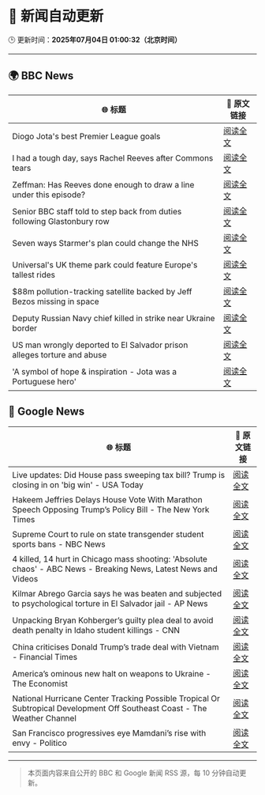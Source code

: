 # 🧠 新闻自动更新

🕒 更新时间：**2025年07月04日 01:00:32（北京时间）**

---

## 🌍 BBC News

| 🌐 标题 | 🔗 原文链接 |
|--------|-------------|
| Diogo Jota's best Premier League goals | [阅读全文](https://www.bbc.com/sport/football/videos/ckg3jglxyzpo) |
| I had a tough day, says Rachel Reeves after Commons tears | [阅读全文](https://www.bbc.com/news/articles/ce8z3lgkd8eo) |
| Zeffman: Has Reeves done enough to draw a line under this episode? | [阅读全文](https://www.bbc.com/news/articles/cpd1jw1d645o) |
| Senior BBC staff told to step back from duties following Glastonbury row | [阅读全文](https://www.bbc.com/news/articles/czjkmlj1348o) |
| Seven ways Starmer's plan could change the NHS | [阅读全文](https://www.bbc.com/news/articles/cjd2y7dkjpxo) |
| Universal's UK theme park could feature Europe's tallest rides | [阅读全文](https://www.bbc.com/news/articles/c5yplvrvx0vo) |
| $88m pollution-tracking satellite backed by Jeff Bezos missing in space | [阅读全文](https://www.bbc.com/news/articles/clynre7leyjo) |
| Deputy Russian Navy chief killed in strike near Ukraine border | [阅读全文](https://www.bbc.com/news/articles/cz7l1zd8e8ro) |
| US man wrongly deported to El Salvador prison alleges torture and abuse | [阅读全文](https://www.bbc.com/news/articles/cgq7nxkpkp4o) |
| 'A symbol of hope & inspiration - Jota was a Portuguese hero' | [阅读全文](https://www.bbc.com/sport/football/articles/cd97j3y047po) |

## 📰 Google News

| 🌐 标题 | 🔗 原文链接 |
|--------|-------------|
| Live updates: Did House pass sweeping tax bill? Trump is closing in on 'big win' - USA Today | [阅读全文](https://news.google.com/rss/articles/CBMiqwFBVV95cUxNM0FHTm1vcXhKazlZb19ZalRUZ2drd2N3YVlpZ1V6N0YzeFNEQ19kOUJxN0p2Q3hOOFZoRUdkcDZRd0RQV3pNbEIzYWxwY2NZU3p3Zm5YMDJfY0NsYnFiUmpfOGpmRmVrcXA3Ym1LbmctdTAtVVdNdGlWVWZ0ek1TeEdLUFNRNVJJRGhNd2FpNzB5N2U5cWE4OW1TblpsNUJ0YlYwWGpHaF9GOEE?oc=5) |
| Hakeem Jeffries Delays House Vote With Marathon Speech Opposing Trump’s Policy Bill - The New York Times | [阅读全文](https://news.google.com/rss/articles/CBMipwFBVV95cUxQOUExVmJRdVF1ajFBN3pSTTNxVVA5M0dCOG1CVUpPNS1tTmFTYVhPb3hrclAxZ25fY3hFZlBueTNwZDFfd0RJdUw1OC1MWDhjQmFBb0h3RkVNOVdwMHpGTmJzT1FtcFd6Sk5nV05XU2J3MmRhWTktYVZFc1dzVU50QkhOYy11Wl9KZ3N1ekF4V080UERralFScmFOS1VFRElvcVBKVXM0aw?oc=5) |
| Supreme Court to rule on state transgender student sports bans - NBC News | [阅读全文](https://news.google.com/rss/articles/CBMitAFBVV95cUxOdHNyMjZoTEFVMlVKLXJac193cU9RSjZIN04ydmlBRW5oTHdrNW9FSVFRVmlSVjUzeFdOd0RnLTlKWVNCMzBfUW54OGh0cTctZ3l1M2VrOGRpaER5T0xkNWpMdy05QVBNbWRob3ItNmNwQ3lRZTl2aDR0UGxFdE9xUkNfQVFVZ09zT3FLNk5fTmhLZkt4M2syOXBucDBEWlpSYUtuZG5aUEFtdkhLNDI5R1dCZzQ?oc=5) |
| 4 killed, 14 hurt in Chicago mass shooting: 'Absolute chaos' - ABC News - Breaking News, Latest News and Videos | [阅读全文](https://news.google.com/rss/articles/CBMilgFBVV95cUxOUEQxeWlLV2FiOXNaUjJLbU5IME0taGRxejFNUzgxZEdqU01PTG81OUNKSDFQenQ4Y1ZuN1M5ZTJPWVNNWlplU1VUTl9LWEpaRE9yQ0RFeE1YNHF1MFctV1l4dnZMbnZ5SUd2SFU2X0kwZlFENFE4TkpBS1BRNFFOeUI1bVdBY2Y3VEVxZE1tMF9lWGp5bmfSAZsBQVVfeXFMUFJpRmpsQXJsUTJ5NWllVXJMWXYtSXdKQlhrLTR2MmZCYXVHZUdqVlFOcFRPM3hvbkpYWERYUDhaeVhTWXFEQWxUeW05OWp3Zm9nZ0hBYl9QNUZhOVdHZ2Z0S0k2cVZIdHB3MTI5U0lSa3VMNXBpSUhGRkJyYmN6UTNLNlhmQzVOelhhcjJiTmRVRk16UWJ5bnRGNlE?oc=5) |
| Kilmar Abrego Garcia says he was beaten and subjected to psychological torture in El Salvador jail - AP News | [阅读全文](https://news.google.com/rss/articles/CBMiugFBVV95cUxNWk1aM3d2c01ZbWRlaERJZTEzb2x4MzdpZzluODM0LXFRcmdqdFY1WUtsQmwyOURhV1RScHBzNXRuS3dMVlMxUTNNc2s3UnB3dEo5djU3dUU4S3Ricm5QLUR6c1QyMnFjdVZSeUtnazRZcVY5N2F4M0hteXMtVnlXaGM2dHNVQlplWU5jbGxDTzBJdmZMdDZDUTFodG1MMDJ6UEwzS1p0N09TN1Bhd2dnNW5NanFERzBfMGc?oc=5) |
| Unpacking Bryan Kohberger’s guilty plea deal to avoid death penalty in Idaho student killings - CNN | [阅读全文](https://news.google.com/rss/articles/CBMigwFBVV95cUxNMTZNQ2JPRU1Dd09Zd3h4bVNLakNxelFtdy1zSmZiZEg5ek5WTi1pZlZ2UzRDNHVoWnN2OGlWYkhpSV9qazRFYU5EdHdnY21SMGx6a0NNRUFuc19lQjhCQ1g0RUppMktrbGVod0ZISlFYMWVHOWl1RFptMGhNRl9HT1JMY9IBiAFBVV95cUxNNmI0dUxWYnYxZ1ZnNWxmS1JTeGpGanpmVnVJbFlqOEp4Q2lmZjVBWHlYZ0ZnS1hhVFBBMV9BZFlVTEZQNXhadVo5X3NJMUdpdnBIeUp2cTFBaVY4cVltcVFjeTZfZ1VCWDNaczZ5M01FcWNmVzZ4SnZTNW12Q1hOc1lLZXNkTEt1?oc=5) |
| China criticises Donald Trump’s trade deal with Vietnam - Financial Times | [阅读全文](https://news.google.com/rss/articles/CBMicEFVX3lxTE11WUxVM1p3SnJ2VlUwUVB4STB5VTN4U2pMNFJKTWhxRE82WGJ6Z1ZNQi1DMEp6VDg4NVVqRGFhOUczcktxTGo3ZUdycW9XQmR1OEg3NVhJSkZnZzJCNHFBRVZRRXNWd1V5cG54ajZkZGc?oc=5) |
| America’s ominous new halt on weapons to Ukraine - The Economist | [阅读全文](https://news.google.com/rss/articles/CBMilgFBVV95cUxOdmNoTzRiSHdUZHduX3FnVWlEWDZCNDMzYnFQeEs2VWlHSWljYkRaUUJjb2FnRG40dVdMZVQ2T3ZTSEozdk5RRVR3R1YyZ21FMUFGUkpORkxkLWZFd1lyc0JoRG55SVpWZzVTZmZTSkF4b1Y1RE1YMUNkWjNLZXpjTjdGRHFKR1Q1b1ZIbUY4bTFGdEkwRnc?oc=5) |
| National Hurricane Center Tracking Possible Tropical Or Subtropical Development Off Southeast Coast - The Weather Channel | [阅读全文](https://news.google.com/rss/articles/CBMitAFBVV95cUxPZnduTDZNSnRvTmdPUmFPT3lQcld2dE9IaUYxZ0pKbGRURUwtcE1NNUY2c0lMUHFTMHhUTFN4Ym9uYnlvVVBOODZ6TnRHd1Axc09vTmlLSVoybTh2YzRoTTRQWklvN1Jka0xKM01Fb200ajNBUFZvX29KbzQxeThpbkpxdTdITXFPUmdzeW9uVGg2MHBkOUJDYm5ESTJoeTJDaFE0eHBfTWlpMS1mOUNpeVBiX2Y?oc=5) |
| San Francisco progressives eye Mamdani’s rise with envy - Politico | [阅读全文](https://news.google.com/rss/articles/CBMipwFBVV95cUxNR0ZUTGl4N29OekJIcUg1NWZFeUdiTlY0YVlCSWxzeFFGYW0xOGpzajdIaUFaREpTdVJvczNjUGk5NmZSc2pWbWxyUHdIUXM5UDFRWWNWN1V6dnZHYjF6dUY4WGZYcmhlU2ZnYlVCSjFqSDNNOGpTcEw0RHpPMldmQW91TmFDcjFidUJ5UVpKZFY4VnhVT000XzdFLW52M3dzRDFkNnFSYw?oc=5) |

---
> 本页面内容来自公开的 BBC 和 Google 新闻 RSS 源，每 10 分钟自动更新。